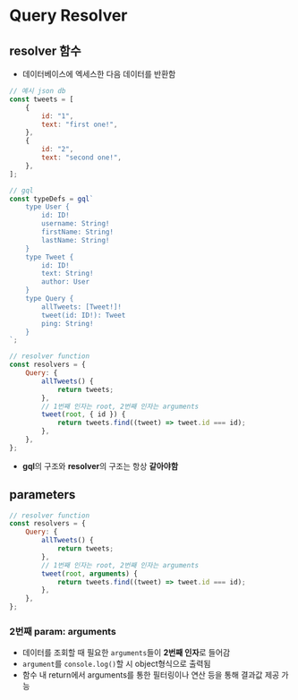 # Query Resolver

## resolver 함수

- 데이터베이스에 엑세스한 다음 데이터를 반환함

```jsx
// 예시 json db
const tweets = [
	{
		id: "1",
		text: "first one!",
	},
	{
		id: "2",
		text: "second one!",
	},
];

// gql
const typeDefs = gql`
	type User {
		id: ID!
		username: String!
		firstName: String!
		lastName: String!
	}
	type Tweet {
		id: ID!
		text: String!
		author: User
	}
	type Query {
		allTweets: [Tweet!]!
		tweet(id: ID!): Tweet
		ping: String!
	}
`;

// resolver function
const resolvers = {
	Query: {
		allTweets() {
			return tweets;
		},
		// 1번째 인자는 root, 2번째 인자는 arguments
		tweet(root, { id }) {
			return tweets.find((tweet) => tweet.id === id);
		},
	},
};
```

- **gql**의 구조와 **resolver**의 구조는 항상 **같아야함**

## parameters

```jsx
// resolver function
const resolvers = {
	Query: {
		allTweets() {
			return tweets;
		},
		// 1번째 인자는 root, 2번째 인자는 arguments
		tweet(root, arguments) {
			return tweets.find((tweet) => tweet.id === id);
		},
	},
};
```

### 2번째 param: arguments

- 데이터를 조회할 때 필요한 `arguments`들이 **2번째 인자**로 들어감
- `argument`를 `console.log()`할 시 object형식으로 출력됨
- 함수 내 return에서 arguments를 통한 필터링이나 연산 등을 통해 결과값 제공 가능
